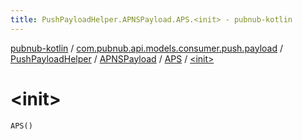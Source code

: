 ```yaml
---
title: PushPayloadHelper.APNSPayload.APS.<init> - pubnub-kotlin
---
```


[pubnub-kotlin](../../../../index.html) / [com.pubnub.api.models.consumer.push.payload](../../../index.html) / [PushPayloadHelper](../../index.html) / [APNSPayload](../index.html) / [APS](index.html) / [&lt;init&gt;](./-init-.html)

# &lt;init&gt;

`APS()`